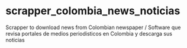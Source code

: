 # scrapper_colombia_news_noticias
Scrapper to download news from Colombian newspaper / Software que revisa portales de medios periodisticos en Colombia y descarga sus noticias
